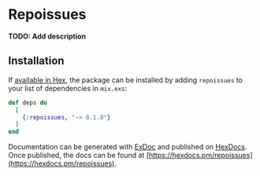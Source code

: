 # Repoissues

**TODO: Add description**

## Installation

If [available in Hex](https://hex.pm/docs/publish), the package can be installed
by adding `repoissues` to your list of dependencies in `mix.exs`:

```elixir
def deps do
  [
    {:repoissues, "~> 0.1.0"}
  ]
end
```

Documentation can be generated with [ExDoc](https://github.com/elixir-lang/ex_doc)
and published on [HexDocs](https://hexdocs.pm). Once published, the docs can
be found at [https://hexdocs.pm/repoissues](https://hexdocs.pm/repoissues).

